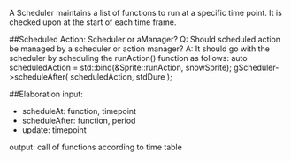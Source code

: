 A Scheduler maintains a list of functions to run at a specific time point. It is checked upon at the start of each time frame. 

##Scheduled Action: Scheduler or aManager?
Q: Should scheduled action be managed by a scheduler or action manager? 
A: It should go with the scheduler by scheduling the runAction() function as follows:
	auto scheduledAction = std::bind(&Sprite::runAction, snowSprite);
	gScheduler->scheduleAfter( scheduledAction, stdDure );

##Elaboration
input: 
* scheduleAt: function, timepoint 
* scheduleAfter: function, period 
* update: timepoint

output: call of functions according to time table
